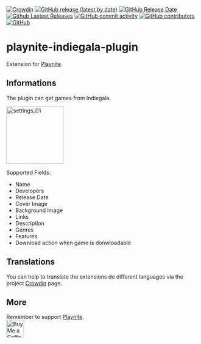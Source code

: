 [![Crowdin](https://badges.crowdin.net/playnite-extensions/localized.svg)](https://crowdin.com/project/playnite-extensions)
[![GitHub release (latest by date)](https://img.shields.io/github/v/release/Lacro59/playnite-indiegala-plugin?cacheSeconds=5000&logo=github)](https://github.com/Lacro59/playnite-indiegala-plugin/releases/latest)
[![GitHub Release Date](https://img.shields.io/github/release-date/Lacro59/playnite-indiegala-plugin?cacheSeconds=5000)](https://github.com/Lacro59/playnite-indiegala-plugin/releases/latest)
[![Github Lastest Releases](https://img.shields.io/github/downloads/Lacro59/playnite-indiegala-plugin/latest/total.svg)]()
[![GitHub commit activity](https://img.shields.io/github/commit-activity/m/Lacro59/playnite-indiegala-plugin)](https://github.com/Lacro59/playnite-indiegala-plugin/graphs/commit-activity)
[![GitHub contributors](https://img.shields.io/github/contributors/Lacro59/playnite-indiegala-plugin?cacheSeconds=5000)](https://github.com/Lacro59/playnite-indiegala-plugin/graphs/contributors)
[![GitHub](https://img.shields.io/github/license/Lacro59/playnite-indiegala-plugin?cacheSeconds=50000)](https://github.com/Lacro59/playnite-indiegala-plugin/blob/master/LICENSE)

# playnite-indiegala-plugin
Extension for [Playnite](https://playnite.link).  

## Informations
The plugin can get games from Indiegala.

<a href="https://github.com/Lacro59/playnite-indiegala-plugin/blob/master/forum/settings_01.jpg?raw=true">
  <picture>
    <img alt="settings_01" src="https://github.com/Lacro59/playnite-indiegala-plugin/blob/master/forum/settings_01.jpg?raw=true" height="150px">
  </picture>
</a>

Supported Fields:
* Name
* Developers
* Release Date
* Cover Image
* Background Image
* Links
* Description
* Genres
* Features
* Download action when game is donwloadable

## Translations
You can help to translate the extensions do different languages via the project [Crowdin](https://crowdin.com/project/playnite-extensions) page.

## More
Remember to support [Playnite](https://www.patreon.com/playnite).  
<a href='https://ko-fi.com/lacro59'><img height='35' style='border:0px;height:46px;' src='https://az743702.vo.msecnd.net/cdn/kofi3.png?v=0' border='0' alt='Buy Me a Coffee at ko-fi.com' /></a>

